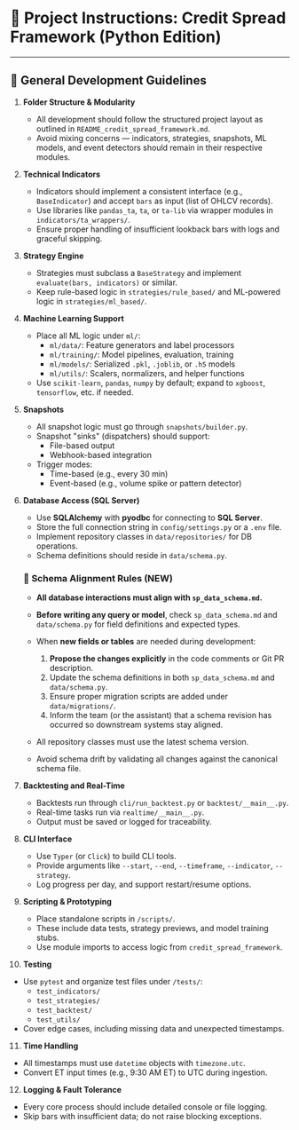 # 🧾 Project Instructions: Credit Spread Framework (Python Edition)

---

## 🔧 General Development Guidelines

1. **Folder Structure & Modularity**

   - All development should follow the structured project layout as outlined in `README_credit_spread_framework.md`.
   - Avoid mixing concerns — indicators, strategies, snapshots, ML models, and event detectors should remain in their respective modules.

2. **Technical Indicators**

   - Indicators should implement a consistent interface (e.g., `BaseIndicator`) and accept `bars` as input (list of OHLCV records).
   - Use libraries like `pandas_ta`, `ta`, or `ta-lib` via wrapper modules in `indicators/ta_wrappers/`.
   - Ensure proper handling of insufficient lookback bars with logs and graceful skipping.

3. **Strategy Engine**

   - Strategies must subclass a `BaseStrategy` and implement `evaluate(bars, indicators)` or similar.
   - Keep rule-based logic in `strategies/rule_based/` and ML-powered logic in `strategies/ml_based/`.

4. **Machine Learning Support**

   - Place all ML logic under `ml/`:
     - `ml/data/`: Feature generators and label processors
     - `ml/training/`: Model pipelines, evaluation, training
     - `ml/models/`: Serialized `.pkl`, `.joblib`, or `.h5` models
     - `ml/utils/`: Scalers, normalizers, and helper functions
   - Use `scikit-learn`, `pandas`, `numpy` by default; expand to `xgboost`, `tensorflow`, etc. if needed.

5. **Snapshots**

   - All snapshot logic must go through `snapshots/builder.py`.
   - Snapshot "sinks" (dispatchers) should support:
     - File-based output
     - Webhook-based integration
   - Trigger modes:
     - Time-based (e.g., every 30 min)
     - Event-based (e.g., volume spike or pattern detector)

6. **Database Access (SQL Server)**

   - Use **SQLAlchemy** with **pyodbc** for connecting to **SQL Server**.
   - Store the full connection string in `config/settings.py` or a `.env` file.
   - Implement repository classes in `data/repositories/` for DB operations.
   - Schema definitions should reside in `data/schema.py`.

   ### 📘 Schema Alignment Rules (NEW)

   - **All database interactions must align with `sp_data_schema.md`.**
   - **Before writing any query or model**, check `sp_data_schema.md` and `data/schema.py` for field definitions and expected types.
   - When **new fields or tables** are needed during development:

     1. **Propose the changes explicitly** in the code comments or Git PR description.
     2. Update the schema definitions in both `sp_data_schema.md` and `data/schema.py`.
     3. Ensure proper migration scripts are added under `data/migrations/`.
     4. Inform the team (or the assistant) that a schema revision has occurred so downstream systems stay aligned.

   - All repository classes must use the latest schema version.
   - Avoid schema drift by validating all changes against the canonical schema file.

7. **Backtesting and Real-Time**

   - Backtests run through `cli/run_backtest.py` or `backtest/__main__.py`.
   - Real-time tasks run via `realtime/__main__.py`.
   - Output must be saved or logged for traceability.

8. **CLI Interface**

   - Use `Typer` (or `Click`) to build CLI tools.
   - Provide arguments like `--start`, `--end`, `--timeframe`, `--indicator`, `--strategy`.
   - Log progress per day, and support restart/resume options.

9. **Scripting & Prototyping**

   - Place standalone scripts in `/scripts/`.
   - These include data tests, strategy previews, and model training stubs.
   - Use module imports to access logic from `credit_spread_framework`.

10. **Testing**

- Use `pytest` and organize test files under `/tests/`:
  - `test_indicators/`
  - `test_strategies/`
  - `test_backtest/`
  - `test_utils/`
- Cover edge cases, including missing data and unexpected timestamps.

11. **Time Handling**

- All timestamps must use `datetime` objects with `timezone.utc`.
- Convert ET input times (e.g., 9:30 AM ET) to UTC during ingestion.

12. **Logging & Fault Tolerance**

- Every core process should include detailed console or file logging.
- Skip bars with insufficient data; do not raise blocking exceptions.
